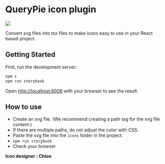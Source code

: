 # QueryPie icon plugin
![](https://img.shields.io/badge/node-14.19.0-026e00)

Convert svg files into tsx files to make icons easy to use in your React based project.

## Getting Started

First, run the development server:

```bash
npm i
npm run storybook
```

Open [http://localhost:6006](http://localhost:6006) with your browser to see the result.

## How to use
- Create an svg file. (We recommend creating a path tag for the svg file content.)
- If there are multiple paths, do not adjust the color with CSS.
- Paste the svg file into the `icons` folder in the project.
- `npm run storybook`
- Check your browser

**Icon designer : Chloe**
